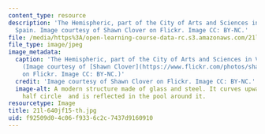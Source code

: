 ```yaml
---
content_type: resource
description: 'The Hemispheric, part of the City of Arts and Sciences in Valenica,
  Spain. Image courtesy of Shawn Clover on Flickr. Image CC: BY-NC.'
file: /media/https%3A/open-learning-course-data-rc.s3.amazonaws.com/21l-640j-the-new-spain-1977-present-fall-2015/f92509d04c06f9336c2c7437d9160910_21l-640jf15-th.jpg
file_type: image/jpeg
image_metadata:
  caption: 'The Hemispheric, part of the City of Arts and Sciences in Valenica, Spain.
    (Image courtesy of [Shawn Clover](https://www.flickr.com/photos/shawnclover/15269822642/sizes/l)
    on Flickr. Image CC: BY-NC.)'
  credit: 'Image courtesy of Shawn Clover on Flickr. Image CC: BY-NC.'
  image-alt: A modern structure made of glass and steel. It curves upwards into a
    half circle  and is reflected in the pool around it.
resourcetype: Image
title: 21l-640jf15-th.jpg
uid: f92509d0-4c06-f933-6c2c-7437d9160910
---
```

